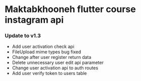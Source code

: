 # Maktabkhooneh flutter course instagram api

### Update to v1.3
 - Add user activation check api
 - FileUpload mime types bug fixed
 - Change after user register return data
 - Delete unnecessary user edit api parameter
 - Change user activation api to auth routes
 - Add user verify token to users table